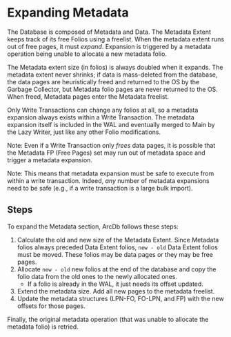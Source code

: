 # Expanding Metadata

The Database is composed of Metadata and Data. The Metadata Extent keeps track of its free Folios using a freelist. When the metadata extent runs out of free pages, it must *expand*. Expansion is triggered by a metadata operation being unable to allocate a new metadata folio.

The Metadata extent size (in folios) is always doubled when it expands. The metadata extent never shrinks; if data is mass-deleted from the database, the data pages are heuristically freed and returned to the OS by the Garbage Collector, but Metadata folio pages are never returned to the OS. When freed, Metadata pages enter the Metadata freelist.

Only Write Transactions can change any folios at all, so a metadata expansion always exists within a Write Transaction. The metadata expansion itself is included in the WAL and eventually merged to Main by the Lazy Writer, just like any other Folio modifications.

Note: Even if a Write Transaction only *frees* data pages, it is possible that the Metadata FP (Free Pages) set may run out of metadata space and trigger a metadata expansion.

Note: This means that metadata expansion must be safe to execute from within a write transaction. Indeed, *any* number of metadata expansions need to be safe (e.g., if a write transaction is a large bulk import).

## Steps

To expand the Metadata section, ArcDb follows these steps:

1. Calculate the old and new size of the Metadata Extent. Since Metadata folios always preceded Data Extent folios, `new - old` Data Extent folios must be moved. These folios may be data pages or they may be free pages.
2. Allocate `new - old` new folios at the end of the database and copy the folio data from the old ones to the newly allocated ones.
   - If a folio is already in the WAL, it just needs its offset updated.
3. Extend the metadata size. Add all new pages to the metadata freelist.
4. Update the metadata structures (LPN-FO, FO-LPN, and FP) with the new offsets for those pages.

Finally, the original metadata operation (that was unable to allocate the metadata folio) is retried.
